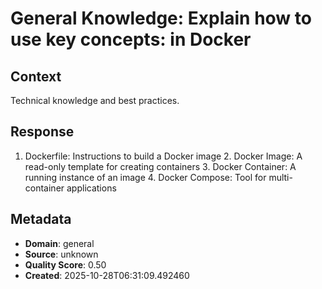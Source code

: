 # General Knowledge: Explain how to use key concepts: in Docker

## Context
Technical knowledge and best practices.

## Response
1. Dockerfile: Instructions to build a Docker image 2. Docker Image: A read-only template for creating containers 3. Docker Container: A running instance of an image 4. Docker Compose: Tool for multi-container applications

## Metadata
- **Domain**: general
- **Source**: unknown
- **Quality Score**: 0.50
- **Created**: 2025-10-28T06:31:09.492460